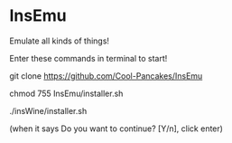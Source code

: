 # InsEmu

Emulate all kinds of things!

Enter these commands in terminal to start!

git clone https://github.com/Cool-Pancakes/InsEmu

chmod 755 InsEmu/installer.sh

./insWine/installer.sh

(when it says Do you want to continue? [Y/n], click enter)

